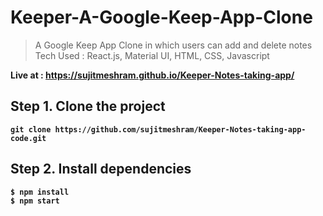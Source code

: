 # Keeper-A-Google-Keep-App-Clone

> A Google Keep App Clone in which users can add and delete notes 
Tech Used : React.js, Material UI, HTML, CSS, Javascript


<b>Live at :<b> https://sujitmeshram.github.io/Keeper-Notes-taking-app/



## Step 1. Clone the project
`git clone https://github.com/sujitmeshram/Keeper-Notes-taking-app-code.git`

## Step 2. Install dependencies
```
$ npm install
$ npm start
```
